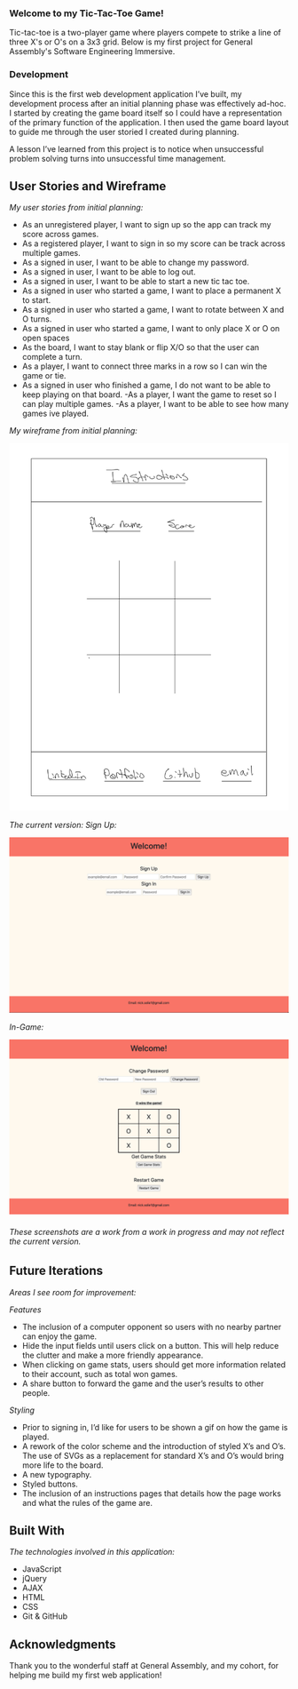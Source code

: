 ### Welcome to my Tic-Tac-Toe Game!

Tic-tac-toe is a two-player game where players compete to strike a line of three X's or O's on a 3x3 grid. Below is my first project for General Assembly's Software Engineering Immersive.

### Development

Since this is the first web development application I’ve built, my development process after an initial planning phase was effectively ad-hoc. I started by creating the game board itself so I could have a representation of the primary function of the application. I then used the game board layout to guide me through the user storied I created during planning.

A lesson I’ve learned from this project is to notice when unsuccessful problem solving turns into unsuccessful time management.

## User Stories and Wireframe

*My user stories from initial planning:*
- As an unregistered player, I want to sign up so the app can track my score across games.
- As a registered player, I want to sign in so my score can be track across multiple games.
- As a signed in user, I want to be able to change my password.
- As a signed in user, I want to be able to log out.
- As a signed in user, I want to be able to start a new tic tac toe.
- As a signed in user who started a game, I want to place a permanent X to start.
- As a signed in user who started a game, I want to rotate between X and O turns.
- As a signed in user who started a game, I want to only place X or O on open spaces
- As the board, I want to stay blank or flip X/O so that the user can complete a turn.
- As a player, I want to connect three marks in a row so I can win the game or tie.
- As a signed in user who finished a game, I do not want to be able to keep playing on that board.
-As a player, I want the game to reset so I can play multiple games.
-As a player, I want to be able to see how many games ive played.



*My wireframe from initial planning:*

![](assets/images/TTT%20wireframe.jpeg "My Wireframe")

*The current version:*
*Sign Up:*

![](assets/images/tic-tac-toe%20sign-up%20screenshot.png "Sign Up Page")


*In-Game:*

![](assets/images/tic-tac-toe%20in-game%20screenshot.png "In-Game")
###### These screenshots are a work from a work in progress and may not reflect the current version.



## Future Iterations

*Areas I see room for improvement:*

*Features*
- The inclusion of a computer opponent so users with no nearby partner can enjoy the game.
- Hide the input fields until users click on a button. This will help reduce the clutter and make a more friendly appearance.
- When clicking on game stats, users should get more information related to their account, such as total won games.
- A share button to forward the game and the user’s results to other people.

*Styling*
- Prior to signing in, I’d like for users to be shown a gif on how the game is played.
- A rework of the color scheme and the introduction of styled X’s and O’s. The use of SVGs as a replacement for standard X’s and O’s would bring more life to the board.
- A new typography.
- Styled buttons.
- The inclusion of an instructions pages that details how the page works and what the rules of the game are.

## Built With

*The technologies involved in this application:*
- JavaScript
- jQuery
- AJAX
- HTML
- CSS
- Git & GitHub


## Acknowledgments

Thank you to the wonderful staff at General Assembly, and my cohort, for helping me build my first web application!
